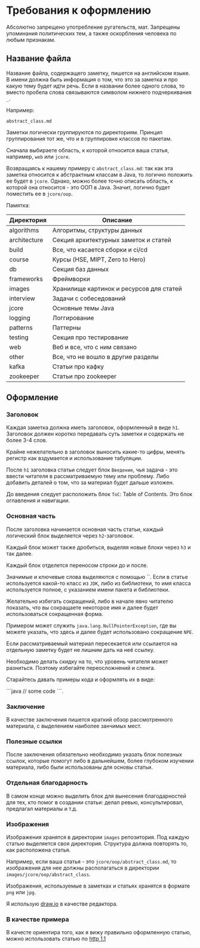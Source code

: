 # Требования к оформлению

Абсолютно запрещено употребление ругательств, мат.
Запрещены упоминания политических тем, а также оскорбления человека по любым признакам.

## Название файла

Название файла, содержащего заметку, пишется на английском языке. В имени должна быть информация о том, что это за заметка и про какую тему будет идти речь.
Если в названии более одного слова, то вместо пробела слова связываются символом нижнего подчеркивания `_`.

Например:

`abstract_class.md`

Заметки логически группируются по директориям.
Принцип группирования тот же, что и в группировке классов по пакетам.

Сначала выбираете область, к которой относится ваша статья, например, `web` или `jcore`.

Возвращаясь к нашему примеру с `abstract_class.md`: так как эта заметка относится к абстрактным классам в Java, то логично положить ее будет в `jcore`. Однако, можно более точно описать область, к которой она относится - это ООП в Java. Значит, логично будет поместить ее в `jcore/oop`.

Памятка:

| Директория    | Описание                                  |
|---------------|-------------------------------------------|
| algorithms    | Алгоритмы, структуры данных               |
| architecture  | Секция архитектурных заметок и статей     |
| build         | Все, что касается сборки и ci/cd          |
| course        | Курсы (HSE, MIPT, Zero to Hero)           |
| db            | Секция баз данных                         |
| frameworks    | Фреймворки                                |
| images        | Хранилище картинок и ресурсов для статей  |
| interview     | Задачи с собеседований                    |
| jcore         | Основные темы Java                        |
| logging       | Логгирование                              |
| patterns      | Паттерны                                  |
| testing       | Секция про тестирование                   |
| web           | Веб и все, что с ним связано              |
| other         | Все, что не вошло в другие разделы        |
| kafka         | Статьи про кафку                          |
| zookeeper     | Статьи про zookeeper                      |

## Оформление

### Заголовок

Каждая заметка должна иметь заголовок, оформленный в виде `h1`.
Заголовок должен коротко передавать суть заметки и содержать не более 3-4 слов.

Крайне нежелательно в заголовок выносить какие-то цифры, менять регистр как вздумается и использование табуляции.

После `h1` заголовка статьи следует блок `Введение`, чья задача - это ввести читателя в рассматриваемую тему или проблему. Либо добавить деталей о том, что за материал будет дальше изложен.

До введения следует расположить блок `ToC`: Table of Contents. Это блок оглавления и навигации.

### Основная часть

После заголовка начинается основная часть статьи, каждый логический блок выделяется через `h2`-заголовок.

Каждый блок может также дробиться, выделяя новые блоки через `h3` и так далее.

Каждый блок отделется переносом строки до и после.

Значимые и ключевые слова выделяются с помощью ``.
Если в статье используется какой-то класс из `JDK`, либо из библиотеки, то имя класса используется полное, с указанием имени пакета и библиотеки.

Желательно избегать сокращений, либо в начале явно читателю показать, что вы сокращаете некоторое имя и далее будет использоваться сокращенная форма.

Примером может служить `java.lang.NullPointerException`, где вы можете указать, что здесь и далее будет использовано сокращение `NPE`.

Если рассматриваемый материал пересекается или ссылается на отдельную заметку будет не лишним дать на неё ссылку.

Необходимо делать скидку на то, что уровень читателя может разниться. Поэтому избегайте переосложнений и сленга.

Старайтесь давать примеры кода и оформлять их в виде:

\```java
// some code
\```.

### Заключение

В качестве заключения пишется краткий обзор рассмотренного материала, с выделением наиболее занчимых мест.

### Полезные ссылки

После заключения обязательно необходимо указать блок полезных ссылок, которые помогут либо в дальнейшем, более глубоком изучении материала, либо были использованы для основы статьи.

### Отдельная благодарность

В самом конце можно выделить блок для вынесения благодарностей для тех, кто помог в создании статьи: делал ревью, консультировал, предлагал материалы и т.д.

### Изображения

Изображения хранятся в директории `images` репозитория. Под каждую статью выделяется своя директория. Структура должна повторять то, как расположена статья.

Например, если ваша статья - это `jcore/oop/abstract_class.md`, то изображения для нее должны располагаться в директории `images/jcore/oop/abstract_class`.

Изображения, используемые в заметках и статьях хранятся в формате `png` или `jpg`.

Я использую [draw.io](https://www.draw.io/) в качестве редактора.

### В качестве примера

В качесте ориентира того, как я вижу правильно оформленную статью, можно использовать статью по [http 1.1](./web/http/http_11.md)

